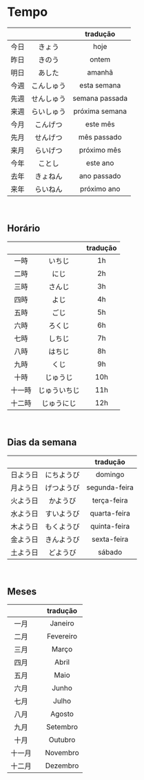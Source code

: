 # Tempo

|   |   | tradução |
|:---:|:---:|:---:|
| 今日 | きょう | hoje |
| 昨日 | きのう | ontem |
| 明日 | あした | amanhã |
| 今週 | こんしゅう | esta semana |
| 先週 | せんしゅう | semana passada |
| 来週 | らいしゅう | próxima semana |
| 今月 | こんげつ | este mês |
| 先月 | せんげつ | mês passado |
| 来月 | らいげつ | próximo mês |
| 今年 | ことし | este ano |
| 去年 | きょねん | ano passado |
| 来年 | らいねん | próximo ano |

<br>


## Horário

|   |   | tradução |
|:---:|:---:|:---:|
| 一時 | いちじ | 1h |
| 二時 | にじ | 2h |
| 三時 | さんじ | 3h |
| 四時 | よじ | 4h |
| 五時 | ごじ | 5h |
| 六時 | ろくじ | 6h |
| 七時 | しちじ | 7h |
| 八時 | はちじ | 8h |
| 九時 | くじ | 9h |
| 十時 | じゅうじ | 10h |
| 十一時 | じゅういちじ | 11h |
| 十二時 | じゅうにじ | 12h |

<br>


## Dias da semana

|   |   | tradução |
|:---:|:---:|:---:|
| 日よう日 | にちようび | domingo |
| 月よう日 | げつようび | segunda-feira |
| 火よう日 | かようび | terça-feira |
| 水よう日 | すいようび | quarta-feira |
| 木よう日 | もくようび | quinta-feira |
| 金よう日 | きんようび | sexta-feira |
| 土よう日 | どようび | sábado |

<br>


## Meses
|   |   | tradução |
|:---:|:---:|:---:|
| 一月 |  | Janeiro |
| 二月 |  | Fevereiro |
| 三月 |  | Março |
| 四月 |  | Abril |
| 五月 |  | Maio |
| 六月 |  | Junho |
| 七月 |  | Julho |
| 八月 |  | Agosto |
| 九月 |  | Setembro |
| 十月 |  | Outubro |
| 十一月 |  | Novembro |
| 十二月 |  | Dezembro |